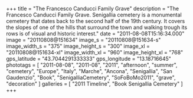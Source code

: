 +++
title = "The Francesco Canducci Family Grave"
description = "The Francesco Canducci Family Grave. Senigallia cemetery is a monumental cemetery that dates back to the second half of the 19th century. It covers the slopes of one of the hills that surround the town and walking trough its rows is of visual and historic interest."
date = "2011-08-08T15:16:34.000"
image = "20110808@151634"
image_s = "20110808@151634-s"
image_width_s = "375"
image_height_s = "300"
image_xl = "20110808@151634-xl"
image_width_xl = "960"
image_height_xl = "768"
gps_latitude = "43.7044291333333"
gps_longitude = "13.18716645"
phototags = [ "2011-08-08", "2011-08", "2011", "afternoon", "summer", "cemetery", "Europe", "Italy", "Marche", "Ancona", "Senigallia", "San Gaudenzio", "Book", "SenigalliaCemetery", "SoFoBoMo2011", "grave", "decoration" ]
galleries = [ "2011 Timeline", "Book Senigallia Cemetery" ]
+++
